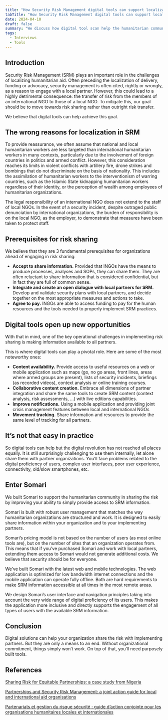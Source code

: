```yaml
---
title: "How Security Risk Management digital tools can support localization"
tabTitle: "How Security Risk Management digital tools can support localization"
date: 2024-04-10
draft: false
summary: "We discuss how digital tool scan help the humanitarian community shift from risk transfer to risk sharing in Security Risk Management."
tags:
  - Interviews
  - Tools
---
```


## Introduction

Security Risk Management (SRM) plays an important role in the challenges of localizing humanitarian aid. Often preceding the localization of delivery, funding or advocacy, security management is often cited, rightly or wrongly, as a reason to engage with a local partner. However, this could lead to a highly detrimental consequence: the transfer of risk from the members of an international NGO to those of a local NGO. To mitigate this, our goal should be to move towards risk sharing rather than outright risk transfer.

We believe that digital tools can help achieve this goal.

## The wrong reasons for localization in SRM

To provide reassurance, we often assume that national and local humanitarian workers are less targeted than international humanitarian workers in many contexts, particularly due to the involvement of foreign countries in politics and armed conflict. However, this consideration reaches its limits in violent conflicts with artillery fire, drone strikes and bombings that do not discriminate on the basis of nationality. This includes the assimilation of humanitarian workers to the interventionism of warring countries, such as the Islamic State kidnapping humanitarian workers regardless of their identity, or the perception of wealth among employees of humanitarian organizations.

The legal responsibility of an international NGO does not extend to the staff of local NGOs. In the event of a security incident, despite outraged public denunciation by international organizations, the burden of responsibility is on the local NGO, as the employer, to demonstrate that measures have been taken to protect staff.

## Prerequisites for risk sharing

We believe that they are 3 fundamental prerequisites for organizations ahead of engaging in risk sharing:

- **Accept to share information.** Provided that INGOs have the means to produce processes, analyses and SOPs, they can share them. They are often reluctant to share information that is considered confidential, but in fact they are full of common sense.
- **Integrate and create an open dialogue with local partners for SRM.** Develop and validate security plans with local partners, and decide together on the most appropriate measures and actions to take.
- **Agree to pay.** INGOs are able to access funding to pay for the human resources and the tools needed to properly implement SRM practices.

## Digital tools open up new opportunities

With that in mind, one of the key operational challenges in implementing risk sharing is making information available to all partners.

This is where digital tools can play a pivotal role. Here are some of the most noteworthy ones:

- **Content availability.** Provide access to useful resources on a web or mobile application such as maps (go, no go areas, front lines, areas where armed groups are present), lists of security incidents, briefings (as recorded videos), context analysis or online training courses.
- **Collaborative content creation.** Embrace all dimensions of partner integration and share the same tools to create SRM content (context analysis, risk assessments, …) with live editions capabilities.
- **Improve notifications.** Using a mobile application and providing joint crisis management features between local and international NGOs
- **Movement tracking.** Share information and resources to provide the same level of tracking for all partners.

## It’s not that easy in practice

So digital tools can help but the digital revolution has not reached all places equally. It is still surprisingly challenging to use them internally, let alone share them with partner organizations. You’ll face problems related to the digital proficiency of users, complex user interfaces, poor user experience, connectivity, old/slow smartphones, etc.

## Enter Somari

We built Somari to support the humanitarian community in sharing the risk by improving your ability to simply provide access to SRM information.

Somari is built with robust user management that matches the way humanitarian organizations are structured and work. It is designed to easily share information within your organization and to your implementing partners.

Somari’s pricing model is not based on the number of users (as most online tools are), but on the number of sites that an organization operates from. This means that if you’ve purchased Somari and work with local partners, extending them access to Somari would not generate additional costs. We believe that security should be for everyone.

We’ve built Somari with the latest web and mobile technologies. The web application is optimized for low bandwidth internet connections and the mobile application can operate fully offline. Both are hard requirements to make SRM information accessible at all times in the most remote areas.

We design Somari’s user interface and navigation principles taking into account the very wide range of digital proficiency of its users. This makes the application more inclusive and directly supports the engagement of all types of users with the available SRM information.

## Conclusion

Digital solutions can help your organization share the risk with implementing partners. But they are only a means to an end. Without organizational commitment, things simply won’t work. On top of that, you’ll need purposely built tools.

## References
[Sharing Risk for Equitable Partnerships: a case study from Nigeria](https://www.gisf.ngo/blogs/sharing-risk-for-equitable-partnerships-a-case-study-from-nigeria/)

[Partnerships and Security Risk Management: a joint action guide for local and international aid organisations](https://www.gisf.ngo/resource/partnerships-and-security-risk-management-a-joint-action-guide-for-local-and-international-aid-organisations/)

[Partenariats et gestion du risque sécurité : guide d’action conjointe pour les organisations humanitaires locales et internationales](https://www.gisf.ngo/wp-content/uploads/2021/06/Partenariats-et-gestion-du-risque-scurit-guide-daction-conjointe-pour-les-organisations-humanitaires-loc.pdf)